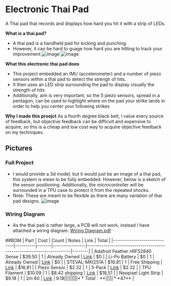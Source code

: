 # Electronic Thai Pad

A Thai pad that records and displays how hard you hit it with a strip of LEDs.

**What is a thai pad?**
- A thai pad is a handheld pad for kicking and punching
- However, it can be hard to guage how hard you are hitting to track your improvement
![image](https://github.com/user-attachments/assets/8ed7a2e0-8507-4925-b12a-c4d6ba41045c)
![image](https://github.com/user-attachments/assets/ea5d6d66-24eb-497e-b4f8-8ac19e8ba72e)

**What this electronic thai pad does**
- This project embedded an IMU (accelerometer) and a number of piezo sensors within a thai pad to detect the strengh of hits.
- It then uses an LED strip surrounding the pad to display visually the strength of hits
- Additionally, aim is very important, so the 5 piezo sensors, spread in a pentagon, can be used to highlight where on the pad your strike lands in order to help you center your following strikes

**Why I made this proejct**
As a fourth degree black belt, I value every source of feedback, but objective feedback can be difficult and expensive to acquire, so this is a cheap and low cost way to acquire objective feedback on my techniques.

## Pictures
### Full Project
- I would provide a 3d model, but it would just be an image of a thai pad, this system is mean to be fully embedded. However, below is a sketch of the sensor positioning. Additionally, the microcontroller will be surrounded in a TPU case to protect it from the repeated shocks.
- Note: These are meant to be flexible as there are many variation of thai pad designs.
![image](https://github.com/user-attachments/assets/06b3a453-3c4d-4ea4-b32f-c71c10dfaf04)
### Wiring Diagram
- As the thai pad is rather large, a PCB will not work, instead I have attached a wiring diagram.
[Wiring Diagram.pdf](https://github.com/user-attachments/files/20841662/STEVAL-MKI251A.Pinout.pdf)

##BOM
| Part                        | Cost     | Count | Notes          | Link                                                                 | Total  |
|-----------------------------|----------|-------|----------------|----------------------------------------------------------------------|--------|
| Adafruit Feather nRF52840 Sense | $39.50   | 1     | Already Owned   | [Link](https://www.adafruit.com/product/4516)                        | $0     |
| Li-Po Battery              | $0       | 1     | Already Owned   | [Link](https://www.adafruit.com/product/4237)                        | $0     |
| STEVAL-MKI251A             | $16.81   | 1     | Free Shipping   | [Link](https://estore.st.com/en/steval-mki251a-cpn.html)            | $16.81 |
| Piezo Sensor               | $2.32    | 1     | 5-Pack          | [Link](https://www.aliexpress.us/item/3256808935246513.html)        | $2.32  |
| TPU Filament               | $10.09   | 1     | $8.42 shipping  | [Link](https://www.aliexpress.us/item/3256804775295760.html)        | $18.51 |
| Neopixel Light Strip       | $9.18    | 1     | 2m 60           | [Link](https://www.aliexpress.us/item/2251801850504415.html)        | $9.18  |
|                             |          |       |                |                                                                      |        |
| **Total:**                  |          |       |                |                                                                      | **$47** |



